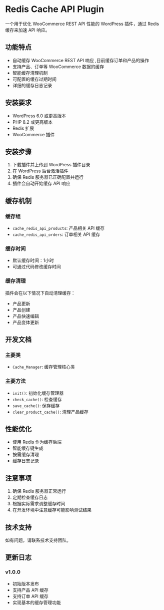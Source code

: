  # Redis Cache API Plugin

一个用于优化 WooCommerce REST API 性能的 WordPress 插件，通过 Redis 缓存来加速 API 响应。

## 功能特点

- 自动缓存 WooCommerce REST API 响应 ,目前缓存订单和产品的操作
- 支持产品、订单等 WooCommerce 数据的缓存
- 智能缓存清理机制
- 可配置的缓存过期时间
- 详细的缓存日志记录

## 安装要求

- WordPress 6.0 或更高版本
- PHP 8.2 或更高版本
- Redis 扩展
- WooCommerce 插件

## 安装步骤

1. 下载插件并上传到 WordPress 插件目录
2. 在 WordPress 后台激活插件
3. 确保 Redis 服务器已正确配置并运行
4. 插件会自动开始缓存 API 响应

## 缓存机制

### 缓存组
- `cache_redis_api_products`: 产品相关 API 缓存
- `cache_redis_api_orders`: 订单相关 API 缓存

### 缓存时间
- 默认缓存时间：1小时
- 可通过代码修改缓存时间

### 缓存清理
插件会在以下情况下自动清理缓存：
- 产品更新
- 产品创建
- 产品快速编辑
- 产品变体更新

## 开发文档

### 主要类
- `Cache_Manager`: 缓存管理核心类

### 主要方法
- `init()`: 初始化缓存管理器
- `check_cache()`: 检查缓存
- `save_cache()`: 保存缓存
- `clear_product_cache()`: 清理产品缓存

## 性能优化

- 使用 Redis 作为缓存后端
- 智能缓存键生成
- 按需缓存清理
- 缓存日志记录

## 注意事项

1. 确保 Redis 服务器正常运行
2. 定期检查缓存日志
3. 根据实际需求调整缓存时间
4. 在开发环境中注意缓存可能影响测试结果

## 技术支持

如有问题，请联系技术支持团队。

## 更新日志

### v1.0.0
- 初始版本发布
- 支持产品 API 缓存
- 支持订单 API 缓存
- 实现基本的缓存管理功能

